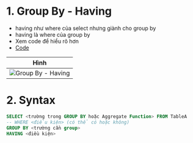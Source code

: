 # 1. Group By - Having
- having như where của select nhưng giành cho group by
- having là where của group by
- Xem code để hiểu rõ hơn
- [Code](link)

|Hình|
|:---:|
|![Group By - Having](link)|

# 2. Syntax

```sql
SELECT <trường trong GROUP BY hoặc Aggregate Function> FROM TableA
-- WHERE <điều kiện> (có thể có hoặc không)
GROUP BY <trường cần group>
HAVING <điều kiện>
```
